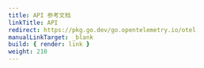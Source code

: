 ```yaml
---
title: API 参考文档
linkTitle: API
redirect: https://pkg.go.dev/go.opentelemetry.io/otel
manualLinkTarget: _blank
build: { render: link }
weight: 210
---
```

